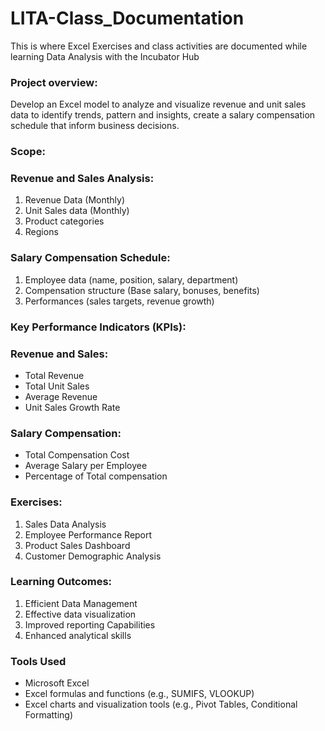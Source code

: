 # LITA-Class_Documentation
This is where Excel Exercises and class activities are documented while learning Data Analysis with the Incubator Hub

### Project overview:
Develop an Excel model to analyze and visualize revenue and unit sales data to identify trends, pattern and insights, create a salary compensation schedule that inform business decisions.

### Scope:

### Revenue and Sales Analysis:
1. Revenue Data (Monthly)
2. Unit Sales data (Monthly)
3. Product categories
4. Regions

### Salary Compensation Schedule:
1. Employee data (name, position, salary, department)
2. Compensation structure (Base salary, bonuses, benefits)
3. Performances (sales targets, revenue growth)

### Key Performance Indicators (KPIs):

### Revenue and Sales:
- Total Revenue
- Total Unit Sales
- Average Revenue
- Unit Sales Growth Rate

### Salary Compensation:
- Total Compensation Cost
- Average Salary per Employee
- Percentage of Total compensation 

### Exercises:
1. Sales Data Analysis
2. Employee Performance Report
3. Product Sales Dashboard
4. Customer Demographic Analysis

### Learning Outcomes:
1. Efficient Data Management
2. Effective data visualization
3. Improved reporting Capabilities
4. Enhanced analytical skills

### Tools Used
- Microsoft Excel
- Excel formulas and functions (e.g., SUMIFS, VLOOKUP)
- Excel charts and visualization tools (e.g., Pivot Tables, Conditional Formatting)
